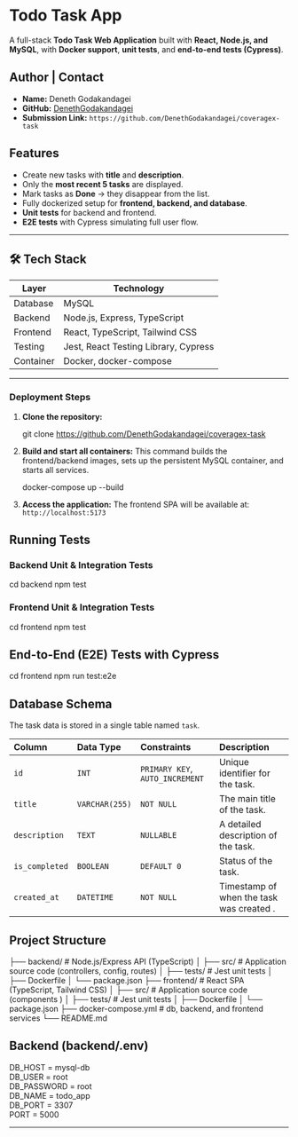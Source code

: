 #  Todo Task App

A full-stack **Todo Task Web Application** built with **React, Node.js, and MySQL**, with **Docker support**, **unit tests**, and **end-to-end tests (Cypress)**.

##  Author | Contact

-   **Name:** Deneth Godakandagei
-   **GitHub:** [DenethGodakandagei](https://github.com/DenethGodakandagei)
-   **Submission Link:** `https://github.com/DenethGodakandagei/coveragex-task`


##  Features

- Create new tasks with **title** and **description**.
- Only the **most recent 5 tasks** are displayed.
- Mark tasks as **Done** → they disappear from the list.
- Fully dockerized setup for **frontend, backend, and database**.
- **Unit tests** for backend and frontend.
- **E2E tests** with Cypress simulating full user flow.

---

## 🛠️ Tech Stack

| Layer       | Technology                    |
|------------|-------------------------------|
| Database   | MySQL                          |
| Backend    | Node.js, Express, TypeScript   |
| Frontend   | React, TypeScript, Tailwind CSS|
| Testing    | Jest, React Testing Library, Cypress |
| Container  | Docker, docker-compose         |

---
### Deployment Steps

1.  **Clone the repository:**
    
    git clone https://github.com/DenethGodakandagei/coveragex-task
    
    

2.  **Build and start all containers:**
    This command builds the frontend/backend images, sets up the persistent MySQL container, and starts all services.
    
    docker-compose up --build


3.  **Access the application:**
    The frontend SPA will be available at: `http://localhost:5173`

##  Running Tests

### Backend Unit & Integration Tests

cd backend
npm test

### Frontend Unit & Integration Tests

cd frontend
npm test

## End-to-End (E2E) Tests with Cypress

cd frontend
npm run test:e2e


##  Database Schema

The task data is stored in a single table named `task`.

| Column | Data Type | Constraints | Description |
| :--- | :--- | :--- | :--- |
| `id` | `INT` | `PRIMARY KEY`, `AUTO_INCREMENT` | Unique identifier for the task. |
| `title` | `VARCHAR(255)` | `NOT NULL` | The main title of the task. |
| `description` | `TEXT` | `NULLABLE` | A detailed description of the task. |
| `is_completed` | `BOOLEAN` | `DEFAULT 0` | Status of the task. |
| `created_at` | `DATETIME` | `NOT NULL` | Timestamp of when the task was created . |


## Project Structure


├── backend/                  # Node.js/Express API (TypeScript)
│   ├── src/                  # Application source code (controllers, config, routes)
│   ├── tests/                # Jest unit tests
│   ├── Dockerfile
│   └── package.json
├── frontend/                 # React SPA (TypeScript, Tailwind CSS)
│   ├── src/                  # Application source code (components )
│   ├── tests/                # Jest unit tests
│   ├── Dockerfile
│   └── package.json
├── docker-compose.yml        #  db, backend, and frontend services
└── README.md


##  Backend (backend/.env)

DB_HOST =	mysql-db	
DB_USER =	root	
DB_PASSWORD =	root	
DB_NAME =	todo_app	
DB_PORT =	3307	
PORT =	5000

__________________________________________________________________________________________________________________________________